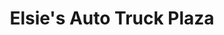 ---
title: "Elsie's Auto Truck Plaza"
url: /shreveport/elsies-auto-truck-plaza/
shop: Lebensmittel
---